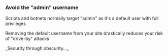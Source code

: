 ###  Avoid the "admin" username

Scripts and botnets normally target "admin" as it's a default user with full privileges

Removing the default username from your site drastically reduces your risk of "drive-by" attacks

<p class="fragment">_Security through obscurity&hellip;_</p>